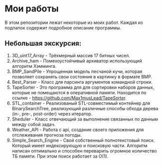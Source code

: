 # Мои работы
В этом репозитории лежат некоторые из моих работ.
Каждая из подпапок содержит подробное описание программы.

## Небольшая экскурсия:
1. 3D_uint17_Array - Трёхмерный массив 17 битных чисел.
2. Archive_ham - Помехоустойчивый архиватор использующий алгоритм Хэмминга.
3. BMP_SandPile - Упрощенная модель песчаной кучи, которая позволяет сохранять свои состояния в картинку в формате BMP.
4. Best_Parser - Класс для парсинга аргументов командной строки.
5. TapeSorter - Это программа для для сортировки наборов данных, которые не помещаются в оперативной памяти. Находится по ссылке - https://github.com/Max1musLead/TapeSorter.
6. STL_container - Реализованый STL-совместимый контейнер для BinarySearchTree, реализующий различные способы обхода дерева (in-, pre-, post-order) через итератор.
7. Sheduler - Класс отвечающий за выполнение связанных по данным между собой задач.
8. Weather_API - Работа с api, создание своего приложения для отслеживания прогноза погоды.
9. Simple_Search_Engine - Cвой собственный полнотекстовый поиск. Который имеет индексирующую и поисковую части. Алгоритм написан оптимально и способен переварить огромное количество ТБ памяти. При этом поиск работает за О(1).


